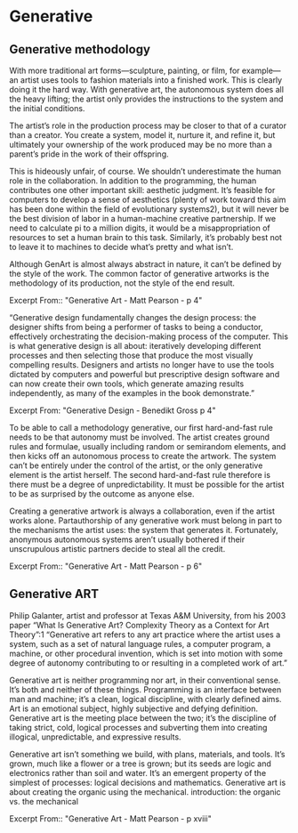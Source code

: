 # Generative

## Generative methodology

With more traditional art forms—sculpture, painting, or film, for example—an artist uses tools to
fashion materials into a finished work. This is clearly doing it the hard way. With generative art,
the autonomous system does all the heavy lifting; the artist only provides the instructions to the
system and the initial conditions.

The artist’s role in the production process may be closer to that of a curator than a creator. You
create a system, model it, nurture it, and refine it, but ultimately your ownership of the work
produced may be no more than a parent’s pride in the work of their offspring.

This is hideously unfair, of course. We shouldn’t underestimate the human role in the collaboration.
In addition to the programming, the human contributes one other important skill: aesthetic
judgment. It’s feasible for computers to develop a sense of aesthetics (plenty of work toward this
aim has been done within the field of evolutionary systems2), but it will never be the best division
of labor in a human-machine creative partnership. If we need to calculate pi to a million digits, it
would be a misappropriation of resources to set a human brain to this task. Similarly, it’s probably
best not to leave it to machines to decide what’s pretty and what isn’t.

Although GenArt is almost always abstract in nature, it can’t be defined by the style of the work.
The common factor of generative artworks is the methodology of its production, not the style
of the end result.

Excerpt From:: "Generative Art - Matt Pearson - p 4"

“Generative design fundamentally changes the design process: the designer shifts from being a performer of tasks to being a conductor, effectively orchestrating the decision-making process of the computer. This is what generative design is all about: iteratively developing different processes and then selecting those that produce the most visually compelling results. Designers and artists no longer have to use the tools dictated by computers and powerful but prescriptive design software and can now create their own tools, which generate amazing results independently, as many of the examples in the book demonstrate.”

Excerpt From: "Generative Design - Benedikt Gross p 4"

To be able to call a methodology generative, our first hard-and-fast rule needs to be that autonomy
must be involved. The artist creates ground rules and formulae, usually including random or semirandom
elements, and then kicks off an autonomous process to create the artwork. The system
can’t be entirely under the control of the artist, or the only generative element is the artist herself.
The second hard-and-fast rule therefore is there must be a degree of unpredictability. It must be
possible for the artist to be as surprised by the outcome as anyone else.

Creating a generative artwork is always a collaboration, even if the artist works alone. Partauthorship
of any generative work must belong in part to the mechanisms the artist uses: the
system that generates it. Fortunately, anonymous autonomous systems aren’t usually bothered
if their unscrupulous artistic partners decide to steal all the credit.

Excerpt From:: "Generative Art - Matt Pearson - p 6"

## Generative ART

Philip Galanter, artist and professor at Texas A&M University, from his 2003 paper “What Is Generative Art? Complexity Theory as a Context for Art Theory”:1 “Generative art refers to any art practice where the artist uses a system, such as a set of natural language rules, a computer program, a machine, or other procedural invention, which is set into motion with some degree of autonomy contributing to or resulting in a completed work of art.”


Generative art is neither programming nor art, in their conventional sense. It’s both and neither
of these things. Programming is an interface between man and machine; it’s a clean, logical
discipline, with clearly defined aims. Art is an emotional subject, highly subjective and defying
definition. Generative art is the meeting place between the two; it’s the discipline of taking
strict, cold, logical processes and subverting them into creating illogical, unpredictable, and
expressive results.

Generative art isn’t something we build, with plans, materials, and tools. It’s grown, much like a
flower or a tree is grown; but its seeds are logic and electronics rather than soil and water. It’s an
emergent property of the simplest of processes: logical decisions and mathematics. Generative
art is about creating the organic using the mechanical.
introduction: the organic
vs. the mechanical

Excerpt From:: "Generative Art - Matt Pearson - p xviii"
